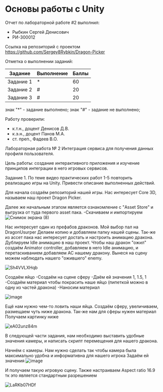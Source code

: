 # Основы работы с Unity
Отчет по лабораторной работе #2 выполнил:
- Рыбкин Сергей Денисович
- РИ-300012

Ссылка на репозиторий с проектом
https://github.com/Sergey8Rybkin/Dragon-Picker

Отметка о выполнении заданий:

| Задание | Выполнение | Баллы |
| ------ | ------ | ------ |
| Задание 1 | * | 60 |
| Задание 2 | # | 20 |
| Задание 3 | # | 20 |

знак "*" - задание выполнено; знак "#" - задание не выполнено;

Работу проверили:
- к.т.н., доцент Денисов Д.В.
- к.э.н., доцент Панов М.А.
- ст. преп., Фадеев В.О.


Лабораторная работа № 2 Интеграция сервиса для получения данных
профиля пользователя.

Цель работы: создание интерактивного приложения и изучение принципов
интеграции в него игровых сервисов.

Задание 1.
По теме видео практических работ 1-5 повторить реализацию игры на Unity. Привести описание выполненных действий.

Для начала создаём репозиторий нашей игры. Нас интересует Core 3D, называем наш проект Dragon Picker.

Далее же начальным этапом является ознакомление с "Asset Store" и выгрузка от туда первого asset пака.
      -Скачиваем и импортируем
![Снимок экрана (8)](https://user-images.githubusercontent.com/100475554/195134791-88cb51df-468c-4831-b0bc-8287a4631f07.png)

Нас интересует один из префабов драконов. Мой выбор пал на DragonUsurper
Делаем копию и добавляем папку нашей сцены. Так-же из ассет пака нас интересует достать и настроить анимацию дракона. Дублируем Idle анимацию в наш проект. Чтобы наш дракон "ожил" создаём Animator controller, добавляем в него Idle анимацию, и перетаскиванием добавляем AC нашему дракону. Вынеся на сцену можем наблюдать нашего "ожившего" enemy.

![Sh4VVLXHqb](https://user-images.githubusercontent.com/100475554/195137797-f06de2b8-1a7d-4233-ac43-72ad2b551ace.gif)

Создаём яйцо
-Создаём на сцене сферу
-Даём ей значения 1, 1.5, 1
-Создаём материал чтобы покрасить наше яйцо (пипеткой можно в одну из частей дракона)
-Наносим материал

![image](https://user-images.githubusercontent.com/100475554/195140151-24a8c8c3-31ec-4e19-b92c-24a4b9f9f952.png)

Ещё нам нужно чем-то ловить наши яйца. 
Создаём сферу, увеличиваем, размещаем чуть ниже дракона.
Так-же нам для сферы нужен материал
Получаем картинку ниже

![eA02unz84m](https://user-images.githubusercontent.com/100475554/195142330-913da81a-b9ca-41e5-bc8f-eb6d9a5bafb3.gif)

В следующей части задания, нам необходимо выставить удобные значения камеры, и написать скрипт перемещения для нашего дракона.      

Начнём с камеры. Нам нужно сделать так чтобы камера была максимально удобна и информативна для нашего игрока
Задаём ей значения 
![image](https://user-images.githubusercontent.com/100475554/195143191-1685eaf4-68e7-4f78-9d6d-0119e02ae816.png)

И получаем такую игровую сцену. Также настраиваем Aspect ratio 16.9 тк это является стандартным разрешением

![LaRKb07HDf](https://user-images.githubusercontent.com/100475554/195143675-1ce91cc6-910d-4537-b8bf-dd0e3bcd4515.gif)

      
